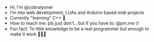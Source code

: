 - Hi, I’m @cobralyoner
- I’m into web development, LUAs and Arduino based midi projects 
- Currently "learning" C++ 🤡
- How to reach me: pls just don't.. but if you have to: @pm.me 🙄
- Fun fact: To little knowledge to be a real programmer but enough to make it work 🤞😮‍💨

<!---
cobralyoner/cobralyoner is a ✨ special ✨ repository because its `README.md` (this file) appears on your GitHub profile.
You can click the Preview link to take a look at your changes.
--->
